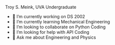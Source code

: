Troy S. Meink, UVA Undergraduate

- 🔭 I’m currently working on DS 2002
- 🌱 I’m currently learning Mechanical Engineering
- 👯 I’m looking to collaborate on Python Coding
- 🤔 I’m looking for help with API Coding
- 💬 Ask me about Engineering and Physics
